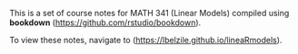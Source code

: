 This is a set of course notes for MATH 341 (Linear Models) compiled using **bookdown** (https://github.com/rstudio/bookdown).

To view these notes, navigate to (https://lbelzile.github.io/lineaRmodels).
